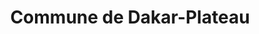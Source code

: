 ---
title: Commune de Dakar-Plateau
url: /commune-de-dakar-plateau/
latitude: 14.666
longitude: -17.436
---